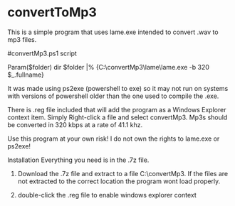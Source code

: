 # convertToMp3
This is a simple program that uses lame.exe intended to convert .wav to mp3 files. 

#convertMp3.ps1 script

Param($folder)
dir $folder |% {C:\convertMp3\lame\lame.exe -b 320 $_.fullname}

It was made using ps2exe (powershell to exe) so it may not run on systems with versions of powershell older than the one used to compile the .exe. 

There is .reg file included that will add the program as a Windows Explorer context item. Simply Right-click a file and select convertMp3. Mp3s should be converted in 320 kbps at a rate of 41.1 khz. 

Use this program at your own risk! I do not own the rights to lame.exe or ps2exe! 

Installation
Everything you need is in the .7z file.

1) Download the .7z file and extract to a file C:\convertMp3. If the files are not extracted to the correct location the program wont load properly.

2) double-click the .reg file to enable windows explorer context
